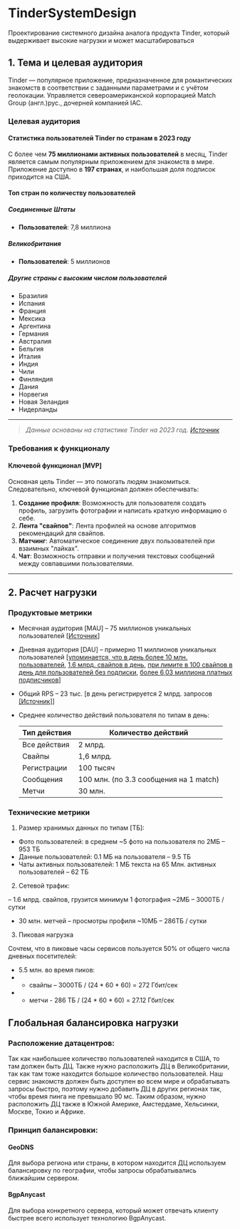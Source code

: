 # TinderSystemDesign
Проектирование системного дизайна аналога продукта Tinder, который выдерживает высокие нагрузки и может масштабироваться

## 1. Тема и целевая аудитория

Tinder — популярное приложение, предназначенное для романтических знакомств в соответствии с заданными параметрами и с учётом геолокации. Управляется североамериканской корпорацией Match Group  (англ.)рус., дочерней компанией IAC.

### Целевая аудитория
#### Статистика пользователей Tinder по странам в 2023 году

С более чем **75 миллионами активных пользователей** в месяц, Tinder является самым популярным приложением для знакомств в мире. Приложение доступно в **197 странах**, и наибольшая доля подписок приходится на США.

#### Топ стран по количеству пользователей

##### Соединенные Штаты

- **Пользователей**: 7,8 миллиона

##### Великобритания

- **Пользователей**: 5 миллионов

##### Другие страны с высоким числом пользователей

- Бразилия
- Испания
- Франция
- Мексика
- Аргентина
- Германия
- Австралия
- Бельгия
- Италия
- Индия
- Чили
- Финляндия
- Дания
- Норвегия
- Новая Зеландия
- Нидерланды

---

> *Данные основаны на статистике Tinder на 2023 год. [Источник](https://worldpopulationreview.com/country-rankings/tinder-users-by-country)*

### Требования к функционалу

#### Ключевой функционал [MVP]

Основная цель Tinder — это помогать людям знакомиться. Следовательно, ключевой функционал должен обеспечивать:

1. **Создание профиля**: Возможность для пользователя создать профиль, загрузить фотографии и написать краткую информацию о себе.
2. **Лента "свайпов"**: Лента профилей на основе алгоритмов рекомендаций для свайпов.
3. **Матчинг**: Автоматическое соединение двух пользователей при взаимных "лайках".
4. **Чат**: Возможность отправки и получения текстовых сообщений между совпавшими пользователями.

---

## 2. Расчет нагрузки

### Продуктовые метрики
- Месячная аудитория [MAU] – 75 миллионов уникальных пользователей [[Источник](https://journal.co.com/2023/05/17/tinder-statistics-2023-analyzing-user-demographics-and-behavior/)]
- Дневная аудитория [DAU] – примерно 11 миллионов уникальных пользователей [[упоминается, что в день более 10 млн. пользователей](https://www.bailiwickexpress.com/jsy/life/technology/one-million-people-have-now-paid-tinder-plus/), [1.6 млрд. свайпов в день](https://journal.co.com/2023/05/17/tinder-statistics-2023-analyzing-user-demographics-and-behavior/), [при лимите в 100 свайпов в день для пользователей без подписки](https://celebrity.fm/ru/does-tinder-have-limited-likes/), [более 6,03 миллиона платных подписчиков](https://hookupdate.net/tinder-statistics/)]
- Общий RPS – 23 тыс. [в день регистрируется 2 млрд. запросов [[Источник]](https://datingzest.com/tinder-statistics/)]
- Среднее количество действий пользователя по типам в день:

  | Тип действия   | Количество действий                    |
  | -------------- |----------------------------------------|
  | Все действия   | 2 млрд.                                |
  | Свайпы         | 1,6 млрд.                              |
  | Регистрации    | 100 тысяч                              |
  | Сообщения      | 100 млн. (по 3.3 сообщения на 1 match) |
  | Метчи          | 30 млн.                                |

### Технические метрики

1. Размер хранимых данных по типам [ТБ]:

- Фото пользователей: в среднем ~5 фото на пользователя по 2МБ – 953 ТБ
- Данные пользователей: 0.1 МБ на пользователя – 9.5 ТБ
- Чаты активных пользователей: 1 МБ текста на 65 Млн. активных пользователей – 62 ТБ
2. Сетевой трафик:

– 1.6 млрд. свайпов, грузится минимум 1 фотография ~2МБ – 3000ТБ / сутки
- 30 млн. метчей – просмотры профиля ~10МБ – 286ТБ / сутки
3. Пиковая нагрузка

Сочтем, что в пиковые часы сервисов пользуется 50% от общего числа дневных посетителей:
- 5.5 млн. во время пиков:
- - свайпы – 3000ТБ / (24 * 60 * 60) = 272 Гбит/сек 
- - метчи - 286 ТБ / (24 * 60 * 60) = 27.12 Гбит/сек

## Глобальная балансировка нагрузки

### Расположение датацентров:
  Так как наибольшее количество пользователей находится в США, то там должен быть ДЦ.
Также нужно расположить ДЦ в Великобритании, так как там тоже находится большое количество пользователей.
Наш сервис знакомств должен быть доступен во всем мире и обрабатывать запросы быстро, поэтому нужно добавить ДЦ в других регионах так, чтобы время пинга не превышало 90 мс. Таким образом, нужно расположить ДЦ также в Южной Америке, Амстердаме, Хельсинки, Москве, Токио и Африке.
### Принцип балансировки:
#### GeoDNS
Для выбора региона или страны, в котором находится ДЦ используем балансировку по географии, чтобы запросы обрабатывались ближайшим сервером.
#### BgpAnycast
Для выбора конкретного сервера, который может отвечать клиенту быстрее всего использует технологию BgpAnycast.




